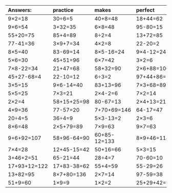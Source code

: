 | Answers: | practice | makes | perfect | ! |
| :--- | :--- | :--- | :--- | :--- |
| 9×2=18 | 30÷6=5 | 40+8=48 | 18+44=62 | 18÷2=9 | 
| 9×6=54 | 3+32=35 | 6×8=48 | 95-80=15 | 36÷6=6 | 
| 55+20=75 | 85+4=89 | 8÷2=4 | 13+72=85 | 21÷7=3 | 
| 77-41=36 | 3×9+7=34 | 4×2=8 | 22-20=2 | 8×3=24 | 
| 8×5=40 | 83-69=14 | 8×5-16=24 | 9×4-12=24 | 5×4=20 | 
| 5×6=30 | 45+51=96 | 6×7=42 | 3×2=6 | 88-57=31 | 
| 7×8-22=34 | 21+47=68 | 58+32=90 | 2×6+88=100 | 4×4=16 | 
| 45+27-68=4 | 22-10=12 | 6÷3=2 | 97+44+86=227 | 6×5=30 | 
| 3×5=15 | 9×6-14=40 | 83+13=96 | 7×3+68=89 | 4×3=12 | 
| 5×5=25 | 7×3=21 | 2×4-2=6 | 7×2=14 | 63-3=60 | 
| 2×2=4 | 58+15+25=98 | 80-67=13 | 2×4+13=21 | 4×7-16=12 | 
| 4×9=36 | 77-57=20 | 7+70+69=146 | 64-17=47 | 16÷2=8 | 
| 20÷4=5 | 36÷4=9 | 5×3-13=2 | 2×3=6 | 7+45-17=35 | 
| 8×6=48 | 2×5+79=89 | 7×9=63 | 9×7=63 | 8×4=32 | 
| 9+6+92=107 | 58+96-64=90 | 60+85-12=133 | 8×9+46=118 | 29-15=14 | 
| 7×4=28 | 12+45-15=42 | 50+16=66 | 5×3=15 | 43+28+47=118 | 
| 3+46+2=51 | 65-21=44 | 28÷4=7 | 70-60=10 | 49-21=28 | 
| 17+93+12=122 | 17+83-38=62 | 55+4=59 | 55-29=26 | 5×7=35 | 
| 13+82=95 | 8×7+80=136 | 2×7=14 | 97-59=38 | 3×1=3 | 
| 51+9=60 | 1×9=9 | 1×2=2 | 25+29+42=96 | 3×6=18 | 
